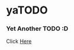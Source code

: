 # yaTODO
### Yet Another TODO :D
Click [Here](https://eucaue.github.io/yaTODO/)
<!-- 
https://user-images.githubusercontent.com/69485603/167710869-fbd30521-4e1d-4af6-95b7-2dac808449ef.mp4 -->






